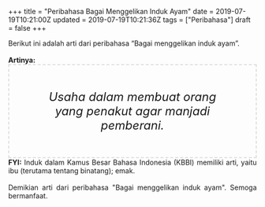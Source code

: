 +++
title = "Peribahasa Bagai Menggelikan Induk Ayam"
date = 2019-07-19T10:21:00Z
updated = 2019-07-19T10:21:36Z
tags = ["Peribahasa"]
draft = false
+++

<div dir="ltr" style="text-align: left;" trbidi="on"><div style="text-align: justify;">Berikut ini adalah arti dari peribahasa “Bagai menggelikan induk ayam”.</div><br /><div style="text-align: justify;"><b>Artinya:</b></div><div style="border: 2px dashed #ddd; font-size: 24px; height: auto; margin: 0 auto; padding: 50px; text-align: center; width: auto;"><i>Usaha dalam membuat orang yang penakut agar manjadi pemberani.</i></div><div style="text-align: justify;"><b>FYI:</b> Induk dalam Kamus Besar Bahasa Indonesia (KBBI) memiliki arti, yaitu ibu (terutama tentang binatang); emak.<br /><br /></div><div style="text-align: justify;">Demikian arti dari peribahasa "Bagai menggelikan induk ayam". Semoga bermanfaat.</div></div>
